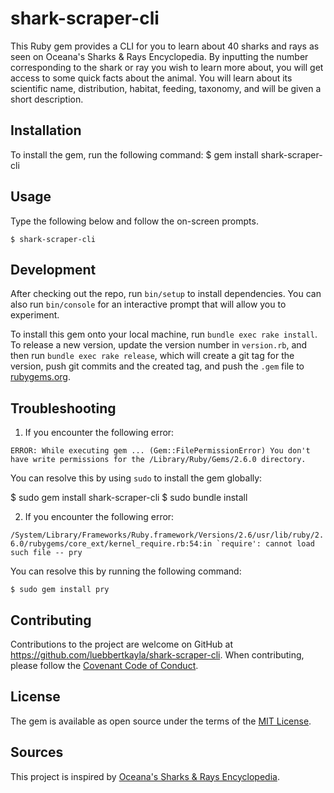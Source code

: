 # shark-scraper-cli

This Ruby gem provides a CLI for you to learn about 40 sharks and rays as seen on Oceana's Sharks & Rays Encyclopedia. By inputting the number corresponding to the shark or ray you wish to learn more about, you will get access to some quick facts about the animal. You will learn about its scientific name, distribution, habitat, feeding, taxonomy, and will be given a short description.

## Installation

To install the gem, run the following command:
    $ gem install shark-scraper-cli

## Usage

Type the following below and follow the on-screen prompts.

    $ shark-scraper-cli

## Development

After checking out the repo, run `bin/setup` to install dependencies. You can also run `bin/console` for an interactive prompt that will allow you to experiment.

To install this gem onto your local machine, run `bundle exec rake install`. To release a new version, update the version number in `version.rb`, and then run `bundle exec rake release`, which will create a git tag for the version, push git commits and the created tag, and push the `.gem` file to [rubygems.org](https://rubygems.org).

## Troubleshooting

1. If you encounter the following error:

```ERROR: While executing gem ... (Gem::FilePermissionError) You don't have write permissions for the /Library/Ruby/Gems/2.6.0 directory.```

You can resolve this by using `sudo` to install the gem globally:

  $ sudo gem install shark-scraper-cli
  $ sudo bundle install

2. If you encounter the following error: 

```/System/Library/Frameworks/Ruby.framework/Versions/2.6/usr/lib/ruby/2.6.0/rubygems/core_ext/kernel_require.rb:54:in `require': cannot load such file -- pry```

You can resolve this by running the following command:

    $ sudo gem install pry

## Contributing

Contributions to the project are welcome on GitHub at https://github.com/luebbertkayla/shark-scraper-cli. When contributing, please follow the [Covenant Code of Conduct](https://github.com/probot/template/blob/master/CODE_OF_CONDUCT.md).

## License

The gem is available as open source under the terms of the [MIT License](https://opensource.org/licenses/MIT).

## Sources
This project is inspired by [Oceana's Sharks & Rays Encyclopedia](https://oceana.org/marine-life/sharks-rays).
